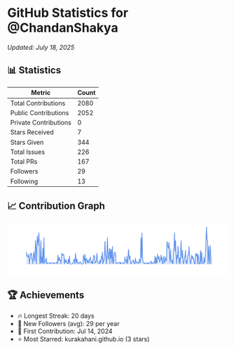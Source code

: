 # GitHub Statistics for @ChandanShakya
*Updated: July 18, 2025*

## 📊 Statistics
| Metric | Count |
|--------|--------|
| Total Contributions | 2080 |
| Public Contributions | 2052 |
| Private Contributions | 0 |
| Stars Received | 7 |
| Stars Given | 344 |
| Total Issues | 226 |
| Total PRs | 167 |
| Followers | 29 |
| Following | 13 |

## 📈 Contribution Graph

![Contribution Graph](./contribution_graph.png)

## 🏆 Achievements

- 🔥 Longest Streak: 20 days
- 👥 New Followers (avg): 29 per year
- 📅 First Contribution: Jul 14, 2024
- ⭐ Most Starred: kurakahani.github.io (3 stars)
